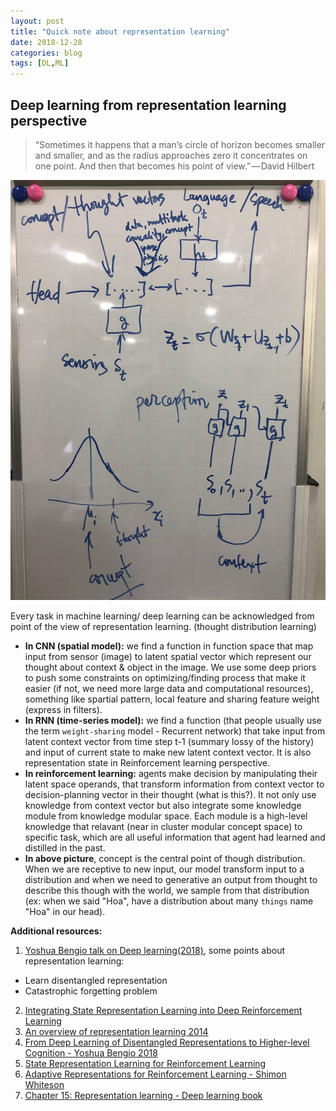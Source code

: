 ```yaml
---
layout: post
title: "Quick note about representation learning"
date: 2018-12-28
categories: blog
tags: [DL,ML]
---
```

## Deep learning from representation learning perspective

> “Sometimes it happens that a man’s circle of horizon becomes smaller and smaller, and as the radius approaches zero it concentrates on one point. And then that becomes his point of view.” — David Hilbert

![](https://raw.githubusercontent.com/thesunkid19/blog/gh-pages/img/representation-ahung.jpg)

Every task in machine learning/ deep learning can be acknowledged from point of the view of representation learning. (thought distribution learning) 
- **In CNN (spatial model):** we find a function in function space that map input from sensor (image) to latent spatial vector which represent our thought about context & object in the image. We use some deep priors to push some constraints on optimizing/finding process that make it easier (if not, we need more large data and computational resources), something like spartial pattern, local feature and sharing feature weight (express in filters).
- **In RNN (time-series model):** we find a function (that people usually use the term `weight-sharing` model - Recurrent network) that take input from latent context vector from time step t-1 (summary lossy of the history) and input of current state to make new latent context vector. It is also representation state in Reinforcement learning perspective. 
- **In reinforcement learning:** agents make decision by manipulating their latent space operands, that transform information from context vector to decision-planning vector in their thought (what is this?). It not only use knowledge from context vector but also integrate some knowledge module from knowledge modular space. Each module is a high-level knowledge that relavant (near in cluster modular concept space) to specific task, which are all useful information that agent had learned and distilled in the past.
- **In above picture**, concept is the central point of though distribution. When we are receptive to new input, our model transform input to a distribution and when we need to generative an output from thought to describe this though with the world, we sample from that distribution (ex: when we said "Hoa", have a distribution about many `things` name "Hoa" in our head).
 

**Additional resources:**
1. [Yoshua Bengio talk on Deep learning(2018)](https://www.youtube.com/watch?v=azOmzumh0vQ), some points about representation learning:
- Learn disentangled representation
- Catastrophic forgetting problem 
2. [Integrating State Representation Learning into Deep Reinforcement Learning](http://www.jenskober.de/publications/deBruin2018RA-L.pdf) 
3. [An overview of representation learning 2014](https://arxiv.org/pdf/1206.5538.pdf)
4. [From Deep Learning of Disentangled Representations to Higher-level Cognition - Yoshua Bengio 2018](https://www.youtube.com/watch?v=Yr1mOzC93xs)
5. [State Representation Learning for Reinforcement Learning](https://www.youtube.com/watch?v=mx6L-QJMYqQ)
6. [Adaptive Representations for Reinforcement Learning - Shimon Whiteson](http://www.cs.ox.ac.uk/people/shimon.whiteson/pubs/whitesonbook10.pdf) 
7. [Chapter 15: Representation learning - Deep learning book](https://www.deeplearningbook.org/contents/representation.html)
	



 


